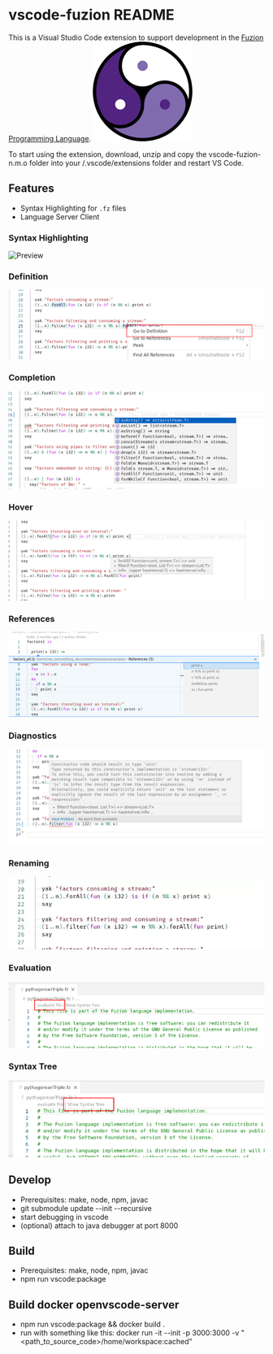 # vscode-fuzion README

This is a Visual Studio Code extension to support development in the [Fuzion Programming Language](https://flang.dev).
![Fuzion logo](images/fuzion_logo_196.png)


To start using the extension, download, unzip and copy the vscode-fuzion-n.m.o folder into your <user home>/.vscode/extensions folder and restart VS Code.

## Features

- Syntax Highlighting for `.fz` files
- Language Server Client

### Syntax Highlighting
![Preview](images/vscode.png)

### Definition
![](images/lsp_definition.png)

### Completion
![](images/lsp_completion.png)

### Hover
![](images/lsp_hover.png)

### References
![](images/lsp_references.png)

### Diagnostics
![](images/lsp_diagnostics.png)

### Renaming
![](images/lsp_rename.webp)

### Evaluation
![](images/lsp_evaluate_file.png)

### Syntax Tree
![](images/lsp_show_syntax_tree.png)

## Develop
- Prerequisites: make, node, npm, javac
- git submodule update --init --recursive
- start debugging in vscode
- (optional) attach to java debugger at port 8000

## Build
- Prerequisites: make, node, npm, javac
- npm run vscode:package

## Build docker openvscode-server
- npm run vscode:package && docker build .
- run with something like this: docker run -it --init -p 3000:3000 -v "<path_to_source_code>/home/workspace:cached"

